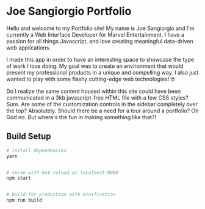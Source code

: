 # Joe Sangiorgio Portfolio

Hello and welcome to my Portfolio site! My name is Joe Sangiorgio and I'm currently a Web Interface Developer for Marvel Entertainment. I have a passion for all things Javascript, and love creating meaningful data-driven web applications.

I made this app in order to have an interesting space to showcase the type of work I love doing. My goal was to create an environment that would present my professional products in a unique and compelling way. I also just wanted to play with some flashy cutting-edge web technologies! 🤓

Do I realize the same content housed within this site could have been communicated in a 3kb javascript-free HTML file with a few CSS styles? Sure. Are some of the customization controls in the sidebar completely over the top? Absolutely. Should there be a need for a tour around a portfolio? Oh God no. But where's the fun in making something like that?!

## Build Setup

``` bash
# install dependencies
yarn


# serve with hot reload at localhost:8080
npm start


# build for production with minification
npm run build
```
